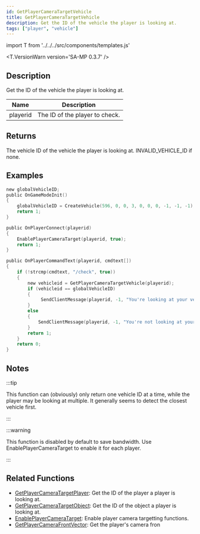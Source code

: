 ```yaml
---
id: GetPlayerCameraTargetVehicle
title: GetPlayerCameraTargetVehicle
description: Get the ID of the vehicle the player is looking at.
tags: ["player", "vehicle"]
---
```


import T from '../../../src/components/templates.js'

<T.VersionWarn version='SA-MP 0.3.7' />

## Description

Get the ID of the vehicle the player is looking at.

| Name     | Description                    |
| -------- | ------------------------------ |
| playerid | The ID of the player to check. |

## Returns

The vehicle ID of the vehicle the player is looking at. INVALID_VEHICLE_ID if none.

## Examples

```c
new globalVehicleID;
public OnGameModeInit()
{
    globalVehicleID = CreateVehicle(596, 0, 0, 3, 0, 0, 0, -1, -1, -1);
    return 1;
}

public OnPlayerConnect(playerid)
{
    EnablePlayerCameraTarget(playerid, true);
    return 1;
}

public OnPlayerCommandText(playerid, cmdtext[])
{
    if (!strcmp(cmdtext, "/check", true))
    {
        new vehicleid = GetPlayerCameraTargetVehicle(playerid);
        if (vehicleid == globalVehicleID)
        {
             SendClientMessage(playerid, -1, "You're looking at your vehicle!");
        }
        else
        {
            SendClientMessage(playerid, -1, "You're not looking at your vehicle.");
        }
        return 1;
    }
    return 0;
}
```

## Notes

:::tip

This function can (obviously) only return one vehicle ID at a time, while the player may be looking at multiple. It generally seems to detect the closest vehicle first.

:::

:::warning

This function is disabled by default to save bandwidth. Use EnablePlayerCameraTarget to enable it for each player.

:::

## Related Functions

- [GetPlayerCameraTargetPlayer](GetPlayerCameraTargetPlayer): Get the ID of the player a player is looking at.
- [GetPlayerCameraTargetObject](GetplayerCameraTargetObject): Get the ID of the object a player is looking at.
- [EnablePlayerCameraTarget](EnablePlayerCameraTarget): Enable player camera targetting functions.
- [GetPlayerCameraFrontVector](GetPlayercameraFrontVector): Get the player's camera fron
